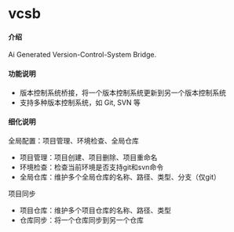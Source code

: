 # vcsb

#### 介绍

Ai Generated Version-Control-System Bridge.

#### 功能说明

- 版本控制系统桥接，将一个版本控制系统更新到另一个版本控制系统
- 支持多种版本控制系统，如 Git, SVN 等

#### 细化说明

全局配置：项目管理、环境检查、全局仓库

- 项目管理：项目创建、项目删除、项目重命名
- 环境检查：检查当前环境是否支持git和svn命令
- 全局仓库：维护多个全局仓库的名称、路径、类型、分支（仅git）

项目同步

- 项目仓库：维护多个项目仓库的名称、路径、类型
- 仓库同步：将一个仓库同步到另一个仓库
